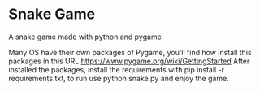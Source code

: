 # Snake Game
A snake game made with python and pygame

Many OS have their own packages of Pygame, you'll find how install this packages in this URL https://www.pygame.org/wiki/GettingStarted
After installed the packages, install the requirements with pip install -r requirements.txt, to run use python snake.py and enjoy the game.

